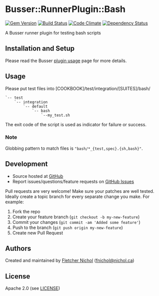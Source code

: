# <a name="title"></a> Busser::RunnerPlugin::Bash

[![Gem Version](https://badge.fury.io/rb/busser-bash.png)](http://badge.fury.io/rb/busser-bash)
[![Build Status](https://travis-ci.org/test-kitchen/busser-bash.png?branch=master)](https://travis-ci.org/test-kitchen/busser-bash)
[![Code Climate](https://codeclimate.com/github/test-kitchen/busser-bash.png)](https://codeclimate.com/github/test-kitchen/busser-bash)
[![Dependency Status](https://gemnasium.com/test-kitchen/busser-bash.svg)](https://gemnasium.com/test-kitchen/busser-bash)

A Busser runner plugin for testing bash scripts

## <a name="installation"></a> Installation and Setup

Please read the Busser [plugin usage][plugin_usage] page for more details.

## <a name="usage"></a> Usage

Please put test files into [COOKBOOK]/test/integration/[SUITES]/bash/

```cookbook
`-- test
    `-- integration
        `-- default
            `-- bash
                `--my_test.sh
```

The exit code of the script is used as indicator for failure or success.

### <a name="note"></a> Note

Globbing pattern to match files is `"bash/*_{test,spec}.{sh,bash}"`.

## <a name="development"></a> Development

* Source hosted at [GitHub][repo]
* Report issues/questions/feature requests on [GitHub Issues][issues]

Pull requests are very welcome! Make sure your patches are well tested.
Ideally create a topic branch for every separate change you make. For
example:

1. Fork the repo
2. Create your feature branch (`git checkout -b my-new-feature`)
3. Commit your changes (`git commit -am 'Added some feature'`)
4. Push to the branch (`git push origin my-new-feature`)
5. Create new Pull Request

## <a name="authors"></a> Authors

Created and maintained by [Fletcher Nichol][author] (<fnichol@nichol.ca>)

## <a name="license"></a> License

Apache 2.0 (see [LICENSE][license])


[author]:           https://github.com/fnichol
[issues]:           https://github.com/fnichol/busser-bash/issues
[license]:          https://github.com/fnichol/busser-bash/blob/master/LICENSE
[repo]:             https://github.com/fnichol/busser-bash
[plugin_usage]:     http://docs.kitchen-ci.org/busser/plugin-usage
